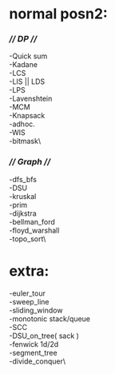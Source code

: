 #
# **normal posn2:**
###   _// DP //_
-Quick sum\
-Kadane\
-LCS\
-LIS || LDS\
-LPS\
-Lavenshtein\
-MCM\
-Knapsack\
-adhoc.\
-WIS\
-bitmask\
###   _// Graph //_
-dfs_bfs\
-DSU\
-kruskal\
-prim\
-dijkstra\
-bellman_ford\
-floyd_warshall\
-topo_sort\
#
# **extra:**
-euler_tour\
-sweep_line\
-sliding_window\
-monotonic stack/queue\
-SCC\
-DSU_on_tree( sack )\
-fenwick 1d/2d\
-segment_tree\
-divide_conquer\
